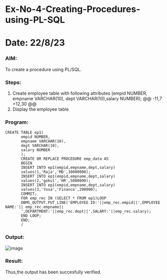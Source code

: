 # Ex-No-4-Creating-Procedures-using-PL-SQL
# Date: 22/8/23
### AIM: 
To create a procedure using PL/SQL.

### Steps:
1. Create employee table with following attributes (empid NUMBER, empname VARCHAR(10), dept VARCHAR(10),salary NUMBER);
@@ -11,7 +12,30 @@
6. Display the employee table

### Program:

```
CREATE TABLE ep1(
       empid NUMBER,
       empname VARCHAR(10),
       dept VARCHAR(10),
       salary NUMBER
       );
       CREATE OR REPLACE PROCEDURE emp_data AS
       BEGIN
       INSERT INTO ep1(empid,empname,dept,salary)
       values(1,'Raja','MD',10000000);
       INSERT INTO ep1(empid,empname,dept,salary)
       values(2,'gokul','HR',5000000);
       INSERT INTO ep1(empid,empname,dept,salary)
       values(3,'Yuva','Finance',200000);
       COMMIT;
       FOR emp_rec IN (SELECT * FROM ep1)LOOP
       DBMS_OUTPUT.PUT_LINE('EMPLOYEE ID:'||emp_rec.empid||',EMPLOYEE NAME:'|| emp_rec.empname||
       ',DEPARTMENT:'||emp_rec.dept||',SALARY:'||emp_rec.salary);
       END LOOP;
       END;
       /
```
### Output:

![image](https://github.com/yuvabharathib/Ex-No-4-Creating-Procedures-using-PL-SQL/assets/113497404/a4291fda-22f2-4fbe-8ea9-8522bb614288)
### Result:
Thus,the output has been succesfully verified.
